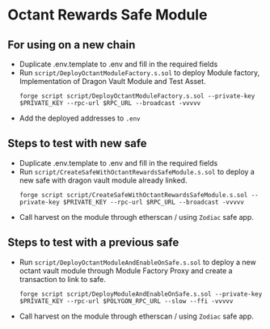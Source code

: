 # Octant Rewards Safe Module

## For using on a new chain

- Duplicate .env.template to .env and fill in the required fields
- Run `script/DeployOctantModuleFactory.s.sol` to deploy Module factory, Implementation of Dragon Vault Module and Test Asset.
  ```
  forge script script/DeployOctantModuleFactory.s.sol --private-key $PRIVATE_KEY --rpc-url $RPC_URL --broadcast -vvvvv
  ```
- Add the deployed addresses to `.env`

## Steps to test with new safe

- Duplicate .env.template to .env and fill in the required fields
- Run `script/CreateSafeWithOctantRewardsSafeModule.s.sol` to deploy a new safe with dragon vault module already linked.
  ```
  forge script script/CreateSafeWithOctantRewardsSafeModule.s.sol --private-key $PRIVATE_KEY --rpc-url $RPC_URL --broadcast -vvvvv
  ```
- Call harvest on the module through etherscan / using `Zodiac` safe app.

## Steps to test with a previous safe

- Run `script/DeployOctantModuleAndEnableOnSafe.s.sol` to deploy a new octant vault module through Module Factory Proxy and create a transaction to link to safe.
  ```
  forge script script/DeployModuleAndEnableOnSafe.s.sol --private-key $PRIVATE_KEY --rpc-url $POLYGON_RPC_URL --slow --ffi -vvvvv
  ```
- Call harvest on the module through etherscan / using `Zodiac` safe app.
